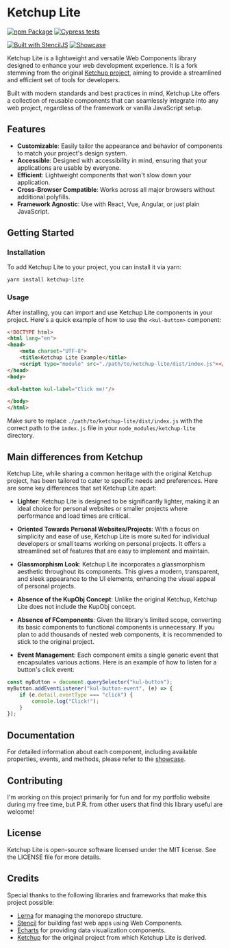 # Ketchup Lite

[![npm Package](https://img.shields.io/npm/v/ketchup-lite.svg)](https://www.npmjs.com/package/ketchup-lite)
[![Cypress tests](https://github.com/lucafoscili/ketchup-lite/actions/workflows/cypress-tests.yaml/badge.svg?branch=candidate)](https://github.com/lucafoscili/ketchup-lite/actions/workflows/cypress-tests.yaml)

[![Built with StencilJS](https://img.shields.io/badge/Built_with_StencilJS-black?style=for-the-badge&logo=stenciljs&logoColor=white)](https://stenciljs.com/)
[![Showcase](https://img.shields.io/badge/-Showcase-black?style=for-the-badge&logo=website&logoColor=white&link=https://www.lucafoscili.com/ketchup-lite)](https://www.lucafoscili.com/ketchup-lite)

Ketchup Lite is a lightweight and versatile Web Components library designed to enhance your web development experience. It is a fork stemming from the original [Ketchup project](https://github.com/smeup/ketchup), aiming to provide a streamlined and efficient set of tools for developers.

Built with modern standards and best practices in mind, Ketchup Lite offers a collection of reusable components that can seamlessly integrate into any web project, regardless of the framework or vanilla JavaScript setup.

## Features

- **Customizable**: Easily tailor the appearance and behavior of components to match your project's design system.
- **Accessible**: Designed with accessibility in mind, ensuring that your applications are usable by everyone.
- **Efficient**: Lightweight components that won't slow down your application.
- **Cross-Browser Compatible**: Works across all major browsers without additional polyfills.
- **Framework Agnostic**: Use with React, Vue, Angular, or just plain JavaScript.

## Getting Started

### Installation

To add Ketchup Lite to your project, you can install it via yarn:

```sh
yarn install ketchup-lite
```

### Usage

After installing, you can import and use Ketchup Lite components in your project. Here's a quick example of how to use the `<kul-button>` component:

```html
<!DOCTYPE html>
<html lang="en">
<head>
    <meta charset="UTF-8">
    <title>Ketchup Lite Example</title>
    <script type="module" src="./path/to/ketchup-lite/dist/index.js"></script>
</head>
<body>

<kul-button kul-label="Click me!"/>

</body>
</html>
```

Make sure to replace `./path/to/ketchup-lite/dist/index.js` with the correct path to the `index.js` file in your `node_modules/ketchup-lite` directory.

## Main differences from Ketchup

Ketchup Lite, while sharing a common heritage with the original Ketchup project, has been tailored to cater to specific needs and preferences. Here are some key differences that set Ketchup Lite apart:

- **Lighter**: Ketchup Lite is designed to be significantly lighter, making it an ideal choice for personal websites or smaller projects where performance and load times are critical.

- **Oriented Towards Personal Websites/Projects**: With a focus on simplicity and ease of use, Ketchup Lite is more suited for individual developers or small teams working on personal projects. It offers a streamlined set of features that are easy to implement and maintain.

- **Glassmorphism Look**: Ketchup Lite incorporates a glassmorphism aesthetic throughout its components. This gives a modern, transparent, and sleek appearance to the UI elements, enhancing the visual appeal of personal projects.

- **Absence of the KupObj Concept**: Unlike the original Ketchup, Ketchup Lite does not include the KupObj concept.
  
- **Absence of FComponents**: Given the library's limited scope, converting its basic components to functional components is unnecessary. If you plan to add thousands of nested web components, it is recommended to stick to the original project.  

- **Event Management**: Each component emits a single generic event that encapsulates various actions. Here is an example of how to listen for a button's click event:

```javascript
const myButton = document.querySelector("kul-button");
myButton.addEventListener("kul-button-event", (e) => {
    if (e.detail.eventType === "click") {
        console.log("Click!");
    }
});
```

## Documentation

For detailed information about each component, including available properties, events, and methods, please refer to the [showcase](https://www.lucafoscili.com/ketchup-lite).

## Contributing

I'm working on this project primarily for fun and for my portfolio website during my free time, but P.R. from other users that find this library useful are welcome!

## License

Ketchup Lite is open-source software licensed under the MIT license. See the LICENSE file for more details.

## Credits

Special thanks to the following libraries and frameworks that make this project possible:

- [Lerna](https://github.com/lerna/lerna) for managing the monorepo structure.
- [Stencil](https://stenciljs.com/) for building fast web apps using Web Components.
- [Echarts](https://echarts.apache.org/) for providing data visualization components.
- [Ketchup](https://github.com/smeup/ketchup) for the original project from which Ketchup Lite is derived.
